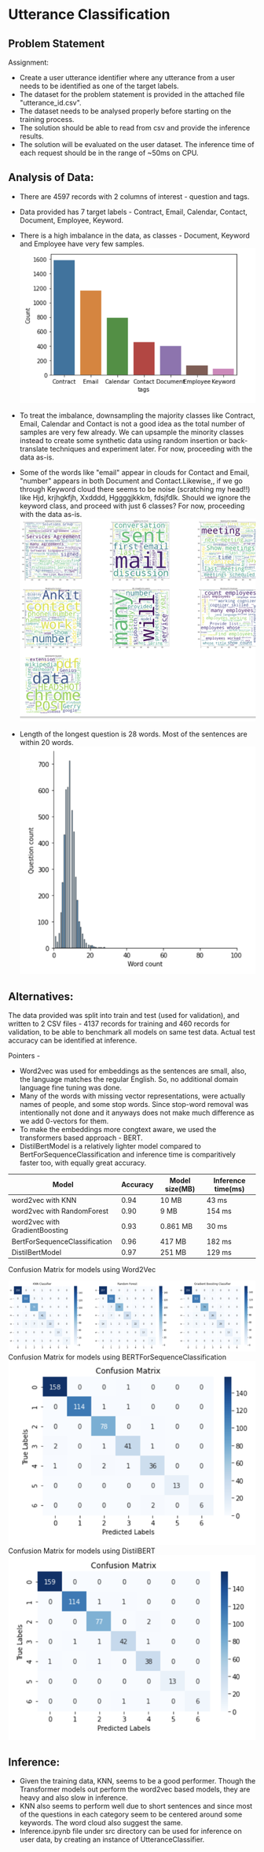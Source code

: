 # Utterance Classification

## Problem Statement

Assignment: 

- Create a user utterance identifier where any utterance from a user needs to be identified as one of the target labels. 
- The dataset for the problem statement is provided in the attached file "utterance_id.csv".
- The dataset needs to be analysed properly before starting on the training process.
- The solution should be able to read from csv and provide the inference results.
- The solution will be evaluated on the user dataset. The inference time of each request should be in the range of ~50ms on CPU.
 
## Analysis of Data: 

- There are 4597 records with 2 columns of interest - question and tags.
- Data provided has 7 target labels - Contract, Email, Calendar, Contact, Document, Employee, Keyword.
- There is a high imbalance in the data, as classes - Document, Keyword and Employee have very few samples. <IMG SRC="./images/Target Distribution.png">
- To treat the imbalance, downsampling the majority classes like Contract, Email, Calendar and Contact is not a good idea as the total number of samples are very few already. We can upsample the minority classes instead to create some synthetic data using random insertion or back-translate techniques and experiment later. For now, proceeding with the data as-is.
- Some of the words like "email" appear in clouds for Contact and Email, "number" appears in both Document and Contact.Likewise,, if we go through Keyword cloud there seems to be noise (scratching my head!!) like Hjd, krjhgkfjh, Xxdddd, Hggggjkkkm, fdsjfdlk. Should we ignore the keyword class, and proceed with just 6 classes? For now, proceeding with the data as-is. <IMG SRC="./images/Word Clouds.png">

- Length of the longest question is 28 words. Most of the sentences are within 20 words. <IMG SRC="./images/Word Count.png">

## Alternatives:
 
The data provided was split into train and test (used for validation), and written to 2 CSV files - 4137 records for training and 460 records for validation, to be able to benchmark all models on same test data. Actual test accuracy can be identified at inference.

Pointers - 
- Word2vec was used for embeddings as the sentences are small, also, the language matches the regular English. So, no additional domain language fine tuning was done.
- Many of the words with missing vector representations, were actually names of people, and some stop words. Since stop-word removal was intentionally not done and it anyways does not make much difference as we add 0-vectors for them.
- To make the embeddings more congtext aware, we used the transformers based approach - BERT. 
- DistilBertModel is a relatively lighter model compared to BertForSequenceClassification and inference time is comparitively faster too, with equally great accuracy. 

|Model|Accuracy| Model size(MB)|Inference time(ms)|
|---|---|---|---|
| word2vec with KNN | 0.94 | 10 MB | 43 ms|
| word2vec with RandomForest | 0.90 | 9 MB | 154 ms|
| word2vec with GradientBoosting | 0.93 | 0.861 MB | 30 ms|
| BertForSequenceClassification |  0.96 | 417 MB | 182 ms|
| DistilBertModel | 0.97 | 251 MB | 129 ms|
  
Confusion Matrix for models using Word2Vec</BR>
  
<IMG SRC="./images/Word2Vec CM.png">
<BR>
Confusion Matrix for models using BERTForSequenceClassification
<BR>
<IMG SRC="./images/BERTSeqClass CM.png">
<BR>
Confusion Matrix for models using DistilBERT
<BR>
<IMG SRC="./images/DistilBERT CM.png">
<BR>
  
## Inference:
- Given the training data, KNN, seems to be a good performer. Though the Transformer models out perform the word2vec based models, they are heavy and also slow in inference.
- KNN also seems to perform well due to short sentences and since most of the questions in each category seem to be centered around some keywords. The word cloud also suggest the same. 
- Inference.ipynb file under src directory can be used for inference on user data, by creating an instance of UtteranceClassifier.
 
